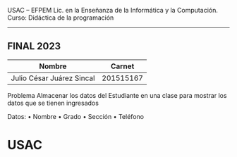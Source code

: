 USAC – EFPEM
Lic. en la Enseñanza de la Informática y la Computación.
Curso: Didáctica de la programación

------------
 ## FINAL 2023
 
 
 | Nombre                                           | Carnet |
| ------------- | ------------- |
| Julio César Juárez Sincal  | 201515167  |

Problema
Almacenar los datos del Estudiante en una clase para mostrar los datos que se tienen ingresados

Datos:
•	Nombre
•	Grado
•	Sección 
•	Teléfono

# USAC
